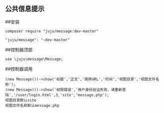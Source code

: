 ## 公共信息提示

##安装

```
composer require "juju/message:dev-master"

"juju/message": "~dev-master"
```

##控制器顶部
```
use \juju\message\Message;
```

##控制器调用
```
(new Message())->show('标题','正文','跳转URL','时间','视图目录','视图文件名称');
(new Message())->show('权限错误','用户身份验证失败，请重新登陆','/user/login.html',3,'site','message.php');
视图目录默认site
视图文件名称默认message.php
```
